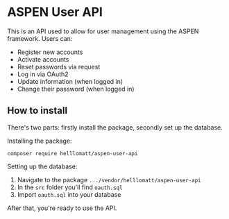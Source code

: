 # ASPEN User API
This is an API used to allow for user management using the ASPEN framework. Users can:

- Register new accounts
- Activate accounts
- Reset passwords via request
- Log in via OAuth2
- Update information (when logged in)
- Change their password (when logged in)

## How to install
There's two parts: firstly install the package, secondly set up the database.

Installing the package:
```
composer require helllomatt/aspen-user-api
```

Setting up the database:

1. Navigate to the package `.../vendor/helllomatt/aspen-user-api`
2. In the `src` folder you'll find `oauth.sql`
3. Import `oauth.sql` into your database

After that, you're ready to use the API.
